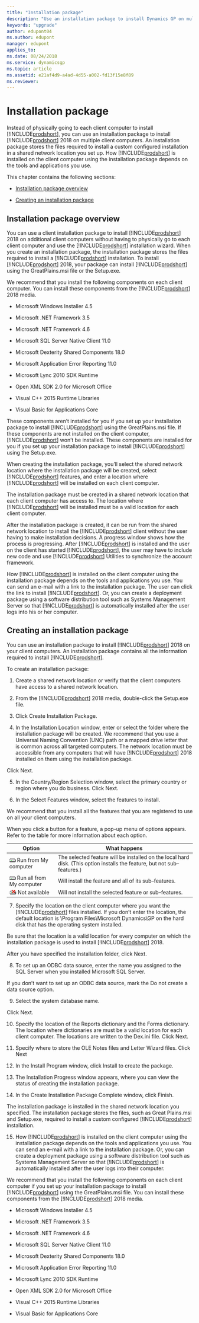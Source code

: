 ```yaml
---
title: "Installation package"
description: "Use an installation package to install Dynamics GP on multiple client computers."
keywords: "upgrade"
author: edupont04
ms.author: edupont
manager: edupont
applies_to: 
ms.date: 08/24/2018
ms.service: dynamicsgp
ms.topic: article
ms.assetid: e21af4d9-a4ad-4d55-a002-fd13f15e8f89
ms.reviewer: 
---
```

<span id="_Toc498615807" class="anchor"></span>

# Installation package

Instead of physically going to each client computer to install [!INCLUDE[prodshort](../includes/prodshort.md)], you can use an installation package to install [!INCLUDE[prodshort](../includes/prodshort.md)] 2018 on multiple client computers. An installation package stores the files required to install a custom configured installation in a shared network location you set up. How [!INCLUDE[prodshort](../includes/prodshort.md)] is installed on the client computer using the installation package depends on the tools and applications you use.

This chapter contains the following sections:

-   [Installation package overview](#installation-package-overview)  

-   [Creating an installation package](#creating-an-installation-package)  

## Installation package overview

You can use a client installation package to install [!INCLUDE[prodshort](../includes/prodshort.md)] 2018 on additional client computers without having to physically go to each client computer and use the [!INCLUDE[prodshort](../includes/prodshort.md)] installation wizard. When you create an installation package, the installation package stores the files required to install a [!INCLUDE[prodshort](../includes/prodshort.md)] installation. To install [!INCLUDE[prodshort](../includes/prodshort.md)] 2018, your package can install [!INCLUDE[prodshort](../includes/prodshort.md)] using the GreatPlains.msi file or the Setup.exe.

We recommend that you install the following components on each client computer. You can install these components from the [!INCLUDE[prodshort](../includes/prodshort.md)] 2018 media.

-   Microsoft Windows Installer 4.5

-   Microsoft .NET Framework 3.5

-   Microsoft .NET Framework 4.6

-   Microsoft SQL Server Native Client 11.0

-   Microsoft Dexterity Shared Components 18.0

-   Microsoft Application Error Reporting 11.0

-   Microsoft Lync 2010 SDK Runtime

-   Open XML SDK 2.0 for Microsoft Office

-   Visual C++ 2015 Runtime Libraries

-   Visual Basic for Applications Core

These components aren’t installed for you if you set up your installation package to install [!INCLUDE[prodshort](../includes/prodshort.md)] using the GreatPlains.msi file. If these components are not installed on the client computer, [!INCLUDE[prodshort](../includes/prodshort.md)] won’t be installed. These components are installed for you if you set up your installation package to install [!INCLUDE[prodshort](../includes/prodshort.md)] using the Setup.exe.

When creating the installation package, you’ll select the shared network location where the installation package will be created, select [!INCLUDE[prodshort](../includes/prodshort.md)] features, and enter a location where [!INCLUDE[prodshort](../includes/prodshort.md)] will be installed on each client computer.

The installation package must be created in a shared network location that each client computer has access to. The location where [!INCLUDE[prodshort](../includes/prodshort.md)] will be installed must be a valid location for each client computer.

After the installation package is created, it can be run from the shared network location to install the [!INCLUDE[prodshort](../includes/prodshort.md)] client without the user having to make installation decisions. A progress window shows how the process is progressing. After [!INCLUDE[prodshort](../includes/prodshort.md)] is installed and the user on the client has started [!INCLUDE[prodshort](../includes/prodshort.md)], the user may have to include new code and use [!INCLUDE[prodshort](../includes/prodshort.md)] Utilities to synchronize the account framework.

How [!INCLUDE[prodshort](../includes/prodshort.md)] is installed on the client computer using the installation package depends on the tools and applications you use. You can send an e-mail with a link to the installation package. The user can click the link to install [!INCLUDE[prodshort](../includes/prodshort.md)]. Or, you can create a deployment package using a software distribution tool such as Systems Management Server so that [!INCLUDE[prodshort](../includes/prodshort.md)] is automatically installed after the user logs into his or her computer.

## Creating an installation package

You can use an installation package to install [!INCLUDE[prodshort](../includes/prodshort.md)] 2018 on your client computers. An installation package contains all the information required to install [!INCLUDE[prodshort](../includes/prodshort.md)].

To create an installation package:

1. Create a shared network location or verify that the client computers have access to a shared network location.

2. From the [!INCLUDE[prodshort](../includes/prodshort.md)] 2018 media, double-click the Setup.exe file.

3. Click Create Installation Package.

4. In the Installation Location window, enter or select the folder where the installation package will be created. We recommend that you use a Universal Naming Convention (UNC) path or a mapped drive letter that is common across all targeted computers. The network location must be accessible from any computers that will have [!INCLUDE[prodshort](../includes/prodshort.md)] 2018 installed on them using the installation package.

Click Next.

5. In the Country/Region Selection window, select the primary country or region where you do business. Click Next.

6. In the Select Features window, select the features to install.

We recommend that you install all the features that you are registered to use on all your client computers.

When you click a button for a feature, a pop-up menu of options appears. Refer to the table for more information about each option.

| Option                                                                         | What happens                                                                                                             |
|--------------------------------------------------------------------------------|--------------------------------------------------------------------------------------------------------------------------|
| ![component icon](media/installed-component.png "Component icon") Run from My computer     | The selected feature will be installed on the local hard disk. (This option installs the feature, but not sub–features.) |  
| ![component icon](media/installed-component.png "Component icon") Run all from My computer | Will install the feature and all of its sub–features.                                                                    |  
| ![component icon](media/not-installed-component.png "Component icon") Not available            | Will not install the selected feature or sub–features.                                                                   |  

7. Specify the location on the client computer where you want the [!INCLUDE[prodshort](../includes/prodshort.md)] files installed. If you don’t enter the location, the default location is \\Program Files\\Microsoft Dynamics\\GP on the hard disk that has the operating system installed.

Be sure that the location is a valid location for every computer on which the installation package is used to install [!INCLUDE[prodshort](../includes/prodshort.md)] 2018.

After you have specified the installation folder, click Next.

8. To set up an ODBC data source, enter the name you assigned to the SQL Server when you installed Microsoft SQL Server.

If you don’t want to set up an ODBC data source, mark the Do not create a data source option.

9. Select the system database name.

Click Next.

10. Specify the location of the Reports dictionary and the Forms dictionary. The location where dictionaries are must be a valid location for each client computer. The locations are written to the Dex.ini file. Click Next.

11. Specify where to store the OLE Notes files and Letter Wizard files. Click Next

12. In the Install Program window, click Install to create the package.

13. The Installation Progress window appears, where you can view the status of creating the installation package.

14. In the Create Installation Package Complete window, click Finish.

The installation package is installed in the shared network location you specified. The installation package stores the files, such as Great Plains.msi and Setup.exe, required to install a custom configured [!INCLUDE[prodshort](../includes/prodshort.md)] installation.

15. How [!INCLUDE[prodshort](../includes/prodshort.md)] is installed on the client computer using the installation package depends on the tools and applications you use. You can send an e-mail with a link to the installation package. Or, you can create a deployment package using a software distribution tool such as Systems Management Server so that [!INCLUDE[prodshort](../includes/prodshort.md)] is automatically installed after the user logs into their computer.

We recommend that you install the following components on each client computer if you set up your installation package to install [!INCLUDE[prodshort](../includes/prodshort.md)] using the GreatPlains.msi file. You can install these components from the [!INCLUDE[prodshort](../includes/prodshort.md)] 2018 media.

-   Microsoft Windows Installer 4.5

-   Microsoft .NET Framework 3.5

-   Microsoft .NET Framework 4.6

-   Microsoft SQL Server Native Client 11.0

-   Microsoft Dexterity Shared Components 18.0

-   Microsoft Application Error Reporting 11.0

-   Microsoft Lync 2010 SDK Runtime

-   Open XML SDK 2.0 for Microsoft Office

-   Visual C++ 2015 Runtime Libraries

-   Visual Basic for Applications Core


